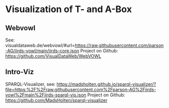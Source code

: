 # Visualization of T- and A-Box


## Webvowl
See: visualdataweb.de/webvowl/#url=https://raw.githubusercontent.com/parson-AG/iirds-vowl/main/iirds-core.json
Project on Github: https://github.com/VisualDataWeb/WebVOWL

## Intro-Viz
SPARQL-Visualizer, see: https://madsholten.github.io/sparql-visualizer/?file=https:%2F%2Fraw.githubusercontent.com%2Fparson-AG%2Fiirds-vowl%2Fmain%2Fiirds-sparql-vis.json
Project on Github: https://github.com/MadsHolten/sparql-visualizer
